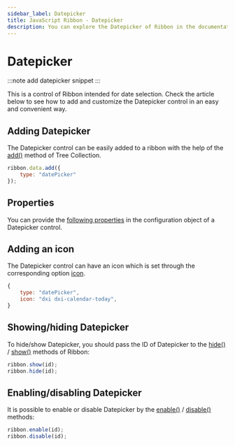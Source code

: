 ```yaml
---
sidebar_label: Datepicker
title: JavaScript Ribbon - Datepicker
description: You can explore the Datepicker of Ribbon in the documentation of the DHTMLX JavaScript UI library. Browse developer guides and API reference, try out code examples and live demos, and download a free 30-day evaluation version of DHTMLX Suite.
---
```


# Datepicker

:::note
add datepicker snippet
:::

This is a control of Ribbon intended for date selection. Check the article below to see how to add and customize the Datepicker control in an easy and convenient way.



## Adding Datepicker

The Datepicker control can be easily added to a ribbon with the help of the [add()](tree_collection/api/treecollection_add_method.md) method of Tree Collection.

~~~js
ribbon.data.add({
    type: "datePicker"
});
~~~

## Properties

You can provide the [following properties](ribbon/api/api_datepicker_properties.md) in the configuration object of a Datepicker control.

## Adding an icon

The Datepicker control can have an icon which is set through the corresponding option [icon](ribbon/customization.md).

~~~js
{
    type: "datePicker",
    icon: "dxi dxi-calendar-today",
}
~~~

## Showing/hiding Datepicker

To hide/show Datepicker, you should pass the ID of Datepicker to the [hide()](ribbon/api/ribbon_hide_method.md) / [show()](ribbon/api/ribbon_show_method.md) methods of Ribbon:

~~~js
ribbon.show(id);
ribbon.hide(id);
~~~

## Enabling/disabling Datepicker

It is possible to enable or disable Datepicker by the [enable()](ribbon/api/ribbon_enable_method.md) / [disable()](ribbon/api/ribbon_disable_method.md) methods:

~~~js
ribbon.enable(id);
ribbon.disable(id);
~~~
